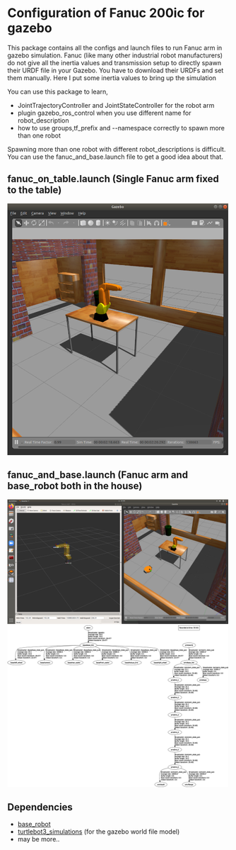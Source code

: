 # Configuration of Fanuc 200ic for gazebo
This package contains all the configs and launch files to run Fanuc arm in gazebo simulation. 
Fanuc (like many other industrial robot manufacturers) do not give all the inertia values and transmission setup to directly
spawn their URDF file in your Gazebo. You have to download their URDFs and set them manually. Here I put some inertia values to bring up the simulation 

You can use this package to learn,
 - JointTrajectoryController and JointStateController for the robot arm
 - plugin gazebo_ros_control when you use different name for robot_description
 - how to use groups,tf_prefix and --namespace correctly to spawn more than one robot
 
Spawning more than one robot with different robot_descriptions is difficult.
You can use the fanuc_and_base.launch file to get a good idea about that.

## fanuc_on_table.launch (Single Fanuc arm fixed to the table)
<img src="images/1.png" width="500"/>

## fanuc_and_base.launch (Fanuc arm and base_robot both in the house)
<img src="images/3.png" width="500"/>

<img src="images/2.png" width="500"/>

## Dependencies
 - [base_robot](https://github.com/IsuruKalhara/ros_gazebo_base_model)
 - [turtlebot3_simulations](https://github.com/ROBOTIS-GIT/turtlebot3_simulations) (for the gazebo world file model)
 - may be more..

